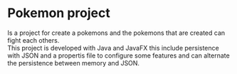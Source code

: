 # Pokemon project
Is a project for create a pokemons and the pokemons that are created can fight each others.<br/>
This project is developed with Java and JavaFX this include persistence with JSON and a propertis file to configure some features and can alternate the persistence between memory and JSON.
